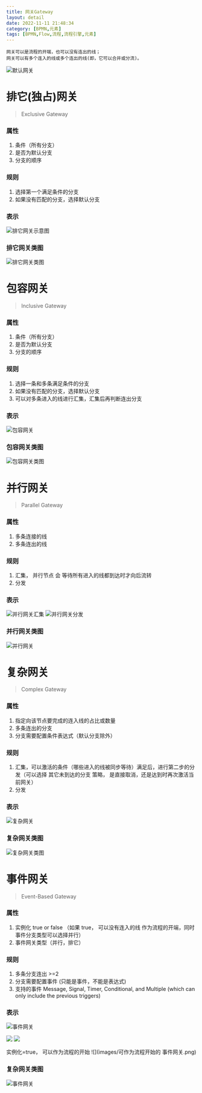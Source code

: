 ```yaml
---
title: 网关Gateway
layout: detail 
date: 2022-11-11 21:48:34
category: [BPMN,元素]
tags: [BPMN,Flow,流程,流程引擎,元素]
---
```

```
网关可以是流程的开端，也可以没有连出的线；
网关可以有多个连入的线或多个连出的线(即，它可以合并或分流)。
```

![默认网关](images/默认网关.png)

# 排它(独占)网关

> Exclusive Gateway

### 属性

1. 条件（所有分支）
2. 是否为默认分支
3. 分支的顺序

### 规则

1. 选择第一个满足条件的分支
2. 如果没有匹配的分支，选择默认分支

### 表示

![排它网关示意图](images/排它网关.png)

### 排它网关类图

![排它网关类图](images/排它网关类图.png)


# 包容网关 

> Inclusive Gateway

### 属性

1. 条件（所有分支）
2. 是否为默认分支
3. 分支的顺序

### 规则

1. 选择一条和多条满足条件的分支
2. 如果没有匹配的分支，选择默认分支
3. 可以对多条进入的线进行汇集，汇集后再判断连出分支

### 表示

![包容网关](images/包容网关.png)

### 包容网关类图

![包容网关类图](images/包容网关类图.png)


# 并行网关

> Parallel Gateway

### 属性

1. 多条连接的线
2. 多条连出的线

### 规则

1. 汇集， 并行节点 会 等待所有进入的线都到达时才向后流转
2. 分发

### 表示

![并行网关汇集](images/并行网关汇集.png)
![并行网关分发](images/并行网关分发.png)

### 并行网关类图

![并行网关](images/并行网关.png)

# 复杂网关

> Complex Gateway

### 属性

1. 指定向该节点要完成的连入线的占比或数量
2. 多条连出的分支
3. 分支需要配置条件表达式（默认分支除外）

### 规则

1. 汇集，可以激活的条件（哪些进入的线被同步等待）满足后，进行第二步的分发（可以选择 其它未到达的分支 策略， 是直接取消，还是达到时再次激活当前网关）
2. 分发

### 表示

![复杂网关](images/复杂网关.png)

### 复杂网关类图

![复杂网关类图](images/复杂网关类图.png)


# 事件网关

> Event-Based Gateway

### 属性
1. 实例化 true or false （如果 true， 可以没有连入的线 作为流程的开端，同时事件分支类型可以选择并行）
2. 事件网关类型（并行，排它）
### 规则

1. 多条分支连出 >=2
2. 分支需要配置事件 (只能是事件，不能是表达式)
3. 支持的事件 Message, Signal, Timer, Conditional, and Multiple (which can only include the previous triggers)

### 表示

![事件网关](images/事件网关.png)

![](images/事件网关1.png)
![](images/事件网关2.png)

实例化=true， 可以作为流程的开始
![](images/可作为流程开始的 事件网关.png)

### 复杂网关类图

![事件网关](images/事件网关.png)




